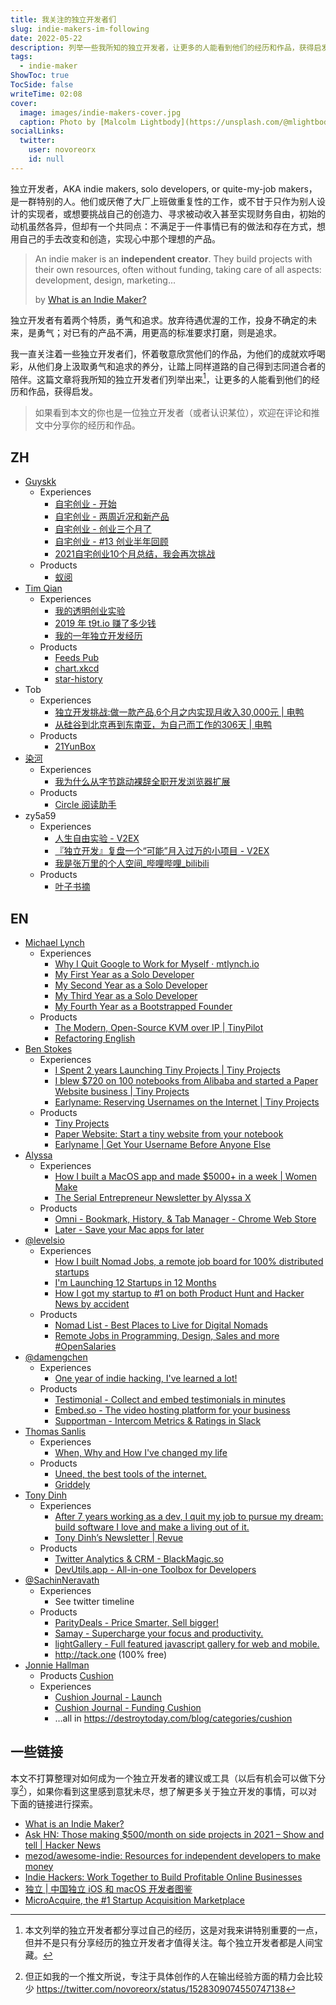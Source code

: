 ```yaml
---
title: 我关注的独立开发者们
slug: indie-makers-im-following
date: 2022-05-22
description: 列举一些我所知的独立开发者，让更多的人能看到他们的经历和作品，获得启发。
tags:
  - indie-maker
ShowToc: true
TocSide: false
writeTime: 02:08
cover:
  image: images/indie-makers-cover.jpg
  caption: Photo by [Malcolm Lightbody](https://unsplash.com/@mlightbody) from [Unsplash](https://unsplash.com/photos/gPRvTP0sZ2M)
socialLinks:
  twitter:
    user: novoreorx
    id: null
---
```


独立开发者，AKA indie makers, solo developers, or quite-my-job makers，是一群特别的人。他们或厌倦了大厂上班做重复性的工作，或不甘于只作为别人设计的实现者，或想要挑战自己的创造力、寻求被动收入甚至实现财务自由，初始的动机虽然各异，但却有一个共同点：不满足于一件事情已有的做法和存在方式，想用自己的手去改变和创造，实现心中那个理想的产品。

> An indie maker is an **independent creator**. They build projects with their own resources, often without funding, taking care of all aspects: development, design, marketing...
> 
> by [What is an Indie Maker?](https://www.whatisanindiemaker.com/)

独立开发者有着两个特质，勇气和追求。放弃待遇优渥的工作，投身不确定的未来，是勇气；对已有的产品不满，用更高的标准要求打磨，则是追求。

我一直关注着一些独立开发者们，怀着敬意欣赏他们的作品，为他们的成就欢呼喝彩，从他们身上汲取勇气和追求的养分，让踏上同样道路的自己得到志同道合者的陪伴。这篇文章将我所知的独立开发者们列举出来[^1]，让更多的人能看到他们的经历和作品，获得启发。

> 如果看到本文的你也是一位独立开发者（或者认识某位），欢迎在评论和推文中分享你的经历和作品。

## ZH
- [Guyskk](https://blog.guyskk.com/about)
    - Experiences
        - [自宅创业 - 开始](https://blog.guyskk.com/notes/onebiz-begin)
        - [自宅创业 - 两周近况和新产品](https://blog.guyskk.com/notes/onebiz-1-recent-and-product)
        - [自宅创业 - 创业三个月了](https://blog.guyskk.com/notes/onebiz-6)
        - [自宅创业 - #13 创业半年回顾](https://blog.guyskk.com/notes/onebiz-13)
        - [2021自宅创业10个月总结，我会再次挑战](https://blog.guyskk.com/notes/review-2021)
    - Products
        - [蚁阅](https://github.com/anyant/rssant)
- [Tim Qian](https://timqian.com/)
    - Experiences
        - [我的透明创业实验](https://blog.t9t.io/transparent-startup-experiment-2019-05-20/)
        - [2019 年 t9t.io 赚了多少钱](https://blog.t9t.io/2019-2020-01-03/)
        - [我的一年独立开发经历](https://blog.t9t.io/t9t-year1-2020-05-18/)
    - Products
        - [Feeds Pub](https://feeds.pub/)
        - [chart.xkcd](https://github.com/timqian/chart.xkcd)
        - [star-history](https://github.com/bytebase/star-history)
- Tob
    - Experiences
        - [独立开发挑战:做一款产品,6个月之内实现月收入30,000元 | 电鸭](https://eleduck.com/posts/MkRfER)
        - [从硅谷到北京再到东南亚，为自己而工作的306天 | 电鸭](https://eleduck.com/posts/ez1fBR)
    - Products
        - [21YunBox](https://www.21cloudbox.com/)
- [染河](https://ranhe.xyz/about/)
    - Experiences
        - [我为什么从字节跳动裸辞全职开发浏览器扩展](https://mp.weixin.qq.com/s?__biz=Mzg4NDYwNjk2NA==&mid=2247483680&idx=1&sn=1797b7e6b02724abd02caf2865117801&chksm=cfb4d3bbf8c35aad173a1de7313e6b49d1f0fec3bd627b01a5aec768479887fa54934bfa4032&mpshare=1&scene=1&srcid=0314XxUXk5LuIVDw6P4D1yTJ&sharer_sharetime=1647247408010&sharer_shareid=499a00e1cb53b0df2fa10b0279edd40a#rd)
    - Products
        - [Circle 阅读助手](http://circlereader.com/)
- zy5a59
    - Experiences
        - [人生自由实验 - V2EX](https://www.v2ex.com/t/850671)
        - [『独立开发』复盘一个“可能”月入过万的小项目 - V2EX](https://www.v2ex.com/t/759394#reply11)
        - [我是张万里的个人空间_哔哩哔哩_bilibili](https://space.bilibili.com/20667846)
    - Products
        - [叶子书摘](https://yezishuzhai.com/)

## EN

- [Michael Lynch](https://mtlynch.io/)
    - Experiences
        - [Why I Quit Google to Work for Myself · mtlynch.io](https://mtlynch.io/why-i-quit-google/)
        - [My First Year as a Solo Developer](https://mtlynch.io/solo-developer-year-1/)
        - [My Second Year as a Solo Developer](https://mtlynch.io/solo-developer-year-2/)
        - [My Third Year as a Solo Developer](https://mtlynch.io/solo-developer-year-3/)
        - [My Fourth Year as a Bootstrapped Founder](https://mtlynch.io/solo-developer-year-4/)
    - Products
        - [The Modern, Open-Source KVM over IP | TinyPilot](https://tinypilotkvm.com/)
        - [Refactoring English](https://refactoringenglish.com/)
- [Ben Stokes](https://benstokes.dev/)
    - Experiences
        - [I Spent 2 years Launching Tiny Projects | Tiny Projects](https://tinyprojects.dev/posts/i_spent_two_years_launching_tiny_projects)
        - [I blew $720 on 100 notebooks from Alibaba and started a Paper Website business | Tiny Projects](https://daily.tinyprojects.dev/paper_website)
        - [Earlyname: Reserving Usernames on the Internet | Tiny Projects](https://tinyprojects.dev/projects/earlyname)
    - Products
        - [Tiny Projects](https://tinyprojects.dev/)
        - [Paper Website: Start a tiny website from your notebook](https://paperwebsite.com/)
        - [Earlyname | Get Your Username Before Anyone Else](https://earlyname.com/)
- [Alyssa](https://alyssax.com/)
    - Experiences
        - [How I built a MacOS app and made $5000+ in a week | Women Make](https://medium.com/women-make/how-i-built-a-macos-app-and-made-5000-in-a-week-de25c7be0458)
        - [The Serial Entrepreneur Newsletter by Alyssa X](https://newsletter.alyssax.com/)
    - Products
        - [Omni - Bookmark, History, & Tab Manager - Chrome Web Store](https://chrome.google.com/webstore/detail/omni-bookmark-history-tab/mapjgeachilmcbbokkgcbgpbakaaeehi?hl=en&authuser=0)
        - [Later - Save your Mac apps for later](https://getlater.app/)
- [@levelsio](https://twitter.com/levelsio)
    - Experiences
        - [How I built Nomad Jobs, a remote job board for 100% distributed startups](https://levels.io/how-i-built-a-remote-jobs-board/)
        - [I'm Launching 12 Startups in 12 Months](https://levels.io/12-startups-12-months/)
        - [How I got my startup to #1 on both Product Hunt and Hacker News by accident](https://levels.io/product-hunt-hacker-news-number-one/)
    - Products
        - [Nomad List - Best Places to Live for Digital Nomads](https://nomadlist.com/)
        - [Remote Jobs in Programming, Design, Sales and more #OpenSalaries](https://remoteok.com/)
- [@damengchen](https://twitter.com/damengchen)
    - Experiences
        - [One year of indie hacking, I've learned a lot!](https://testimonial.to/blog/one-year-of-indie-hacking-i-have-learned-a-lot)
    - Products
        - [Testimonial - Collect and embed testimonials in minutes](https://testimonial.to/)
        - [Embed.so - The video hosting platform for your business](https://embed.so/)
        - [Supportman - Intercom Metrics & Ratings in Slack](https://supportman.io/)
- [Thomas Sanlis](https://www.thomas-sanlis.com/)
    - Experiences
        - [When, Why and How I've changed my life](https://www.thomas-sanlis.com/blog/when-why-and-how-i-have-changed-my-life/)
    - Products
        - [Uneed, the best tools of the internet.](https://www.uneed.best/)
        - [Griddely](https://www.griddely.com/)
- [Tony Dinh](https://tonydinh.com/)
    - Experiences
        - [After 7 years working as a dev, I quit my job to pursue my dream: build software I love and make a living out of it.](https://twitter.com/tdinh_me/status/1427930913355100167)
        - [Tony Dinh’s Newsletter | Revue](https://newsletter.tonydinh.com/)
    - Products
        - [Twitter Analytics & CRM - BlackMagic.so](https://blackmagic.so/)
        - [DevUtils.app - All-in-one Toolbox for Developers](https://devutils.app/)
- [@SachinNeravath](https://twitter.com/SachinNeravath)
    - Experiences
        - See twitter timeline
    - Products
        - [ParityDeals - Price Smarter, Sell bigger!](https://www.paritydeals.com/)
        - [Samay - Supercharge your focus and productivity.](https://www.samay.live/)
        - [lightGallery - Full featured javascript gallery for web and mobile.](https://www.lightgalleryjs.com/)
        - http://tack.one (100% free)
- [Jonnie Hallman](https://destroytoday.com/)
    - Products
         [Cushion](https://cushionapp.com/)
    - Experiences
        - [Cushion Journal - Launch](https://cushionapp.com/journal/launch)
        - [Cushion Journal - Funding Cushion](https://cushionapp.com/journal/funding-cushion)
        - …all in https://destroytoday.com/blog/categories/cushion

## 一些链接

本文不打算整理对如何成为一个独立开发者的建议或工具（以后有机会可以做下分享[^2]），如果你看到这里感到意犹未尽，想了解更多关于独立开发的事情，可以对下面的链接进行探索。

- [What is an Indie Maker?](https://www.whatisanindiemaker.com/)
- [Ask HN: Those making $500/month on side projects in 2021 – Show and tell | Hacker News](https://news.ycombinator.com/item?id=29667095)
- [mezod/awesome-indie: Resources for independent developers to make money](https://github.com/mezod/awesome-indie)
- [Indie Hackers: Work Together to Build Profitable Online Businesses](https://www.indiehackers.com/)
- [独立 | 中国独立 iOS 和 macOS 开发者图鉴](https://josephchang10.github.io/chinese-indie-hackers/)
- [MicroAcquire, the #1 Startup Acquisition Marketplace](https://microacquire.com/)


[^1]: 本文列举的独立开发者都分享过自己的经历，这是对我来讲特别重要的一点，但并不是只有分享经历的独立开发者才值得关注。每个独立开发者都是人间宝藏。

[^2]: 但正如我的一个推文所说，专注于具体创作的人在输出经验方面的精力会比较少 https://twitter.com/novoreorx/status/1528309074550747138
